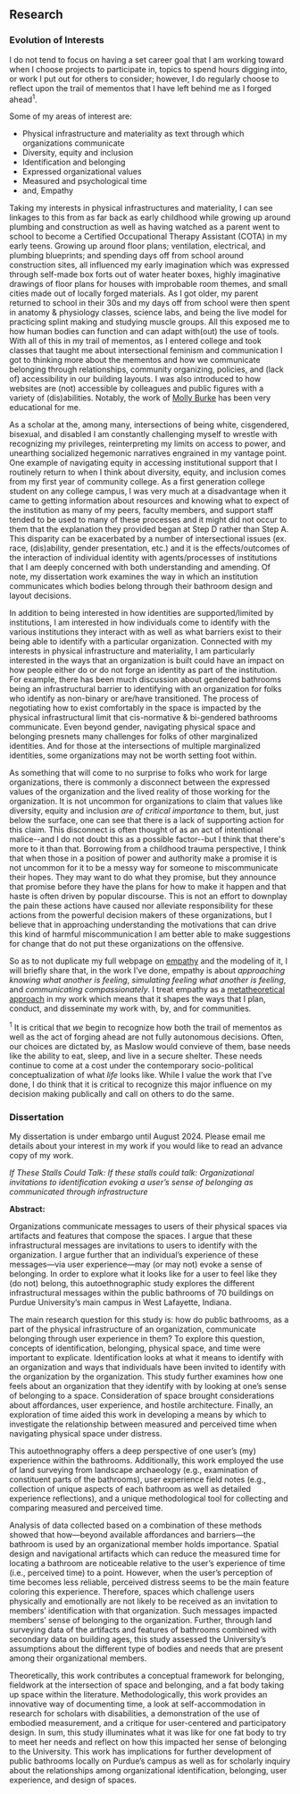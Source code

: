 ## Research
### Evolution of Interests
I do not tend to focus on having a set career goal that I am working toward when I choose projects to participate in, topics to spend hours digging into, or work I put out for others to consider; however, I do regularly choose to reflect upon the trail of mementos that I have left behind me as I forged ahead<sup>1</sup>.

Some of my areas of interest are:
- Physical infrastructure and materiality as text through which organizations communicate
- Diversity, equity and inclusion
- Identification and belonging
- Expressed organizational values
- Measured and psychological time
- and, Empathy

Taking my interests in physical infrastructures and materiality, I can see linkages to this from as far back as early childhood while growing up around plumbing and construction as well as having watched as a parent went to school to become a Certified Occupational Therapy Assistant (COTA) in my early teens. Growing up around floor plans; ventilation, electrical, and plumbing blueprints; and spending days off from school around construction sites, all influenced my early imagination which was expressed through self-made box forts out of water heater boxes, highly imaginative drawings of floor plans for houses with improbable room themes, and small cities made out of locally forged materials. As I got older, my parent returned to school in their 30s and my days off from school were then spent in anatomy & physiology classes, science labs, and being the live model for practicing splint making and studying muscle groups. All this exposed me to how human bodies can function and can adapt with(out) the use of tools. With all of this in my trail of mementos, as I entered college and took classes that taught me about intersectional feminism and communication I got to thinking more about the mementos and how we communicate belonging through relationships, community organizing, policies, and (lack of) accessibility in our building layouts. I was also introduced to how websites are (not) accessible by colleagues and public figures with a variety of (dis)abilities. Notably, the work of [Molly Burke](https://www.youtube.com/watch?v=BKztFpVJ-XE) has been very educational for me.

As a scholar at the, among many, intersections of being white, cisgendered, bisexual, and disabled I am constantly challenging myself to wrestle with recognizing my privileges, reinterpreting my limits on access to power, and unearthing socialized hegemonic narratives engrained in my vantage point. One example of navigating equity in accessing institutional support that I routinely return to when I think about diversity, equity, and inclusion comes from my first year of community college. As a first generation college student on any college campus, I was very much at a disadvantage when it came to getting information about resources and knowing what to expect of the institution as many of my peers, faculty members, and support staff tended to be used to many of these processes and it might did not occur to them that the explanation they provided began at Step D rather than Step A. This disparity can be exacerbated by a number of intersectional issues (ex. race, (dis)ability, gender presentation, etc.) and it is the effects/outcomes of the interaction of individual identity with agents/processes of institutions that I am deeply concerned with both understanding and amending. Of note, my dissertation work examines the way in which an institution communicates which bodies belong through their bathroom design and layout decisions. 

In addition to being interested in how identities are supported/limited by institutions, I am interested in how individuals come to identify with the various institutions they interact with as well as what barriers exist to their being able to identify with a particular organization. Connected with my interests in physical infrastructure and materiality, I am particularly interested in the ways that an organization is built could have an impact on how people either do or do not forge an identity as part of the institution. For example, there has been much discussion about gendered bathrooms being an infrastructural barrier to identifying with an organization for folks who identify as non-binary or are/have transitioned. The process of negotiating how to exist comfortably in the space is impacted by the physical infrastructural limit that cis-normative & bi-gendered bathrooms communicate. Even beyond gender, navigating physical space and belonging presnets many challenges for folks of other marginalized identities. And for those at the intersections of multiple marginalized identities, some organizations may not be  worth setting foot within.

As something that will come to no surprise to folks who work for large organizations, there is commonly a disconnect between the expressed values of the organization and the lived reality of those working for the organization. It is not uncommon for organizations to claim that values like diversity, equity and inclusion _are of critical importance_ to them, but, just below the surface, one can see that there is a lack of supporting action for this claim. This disconnect is often thought of as an act of intentional malice--and I do not doubt this as a possible factor--but I think that there's more to it than that. Borrowing from a childhood trauma perspective, I think that when those in a position of power and authority make a promise it is not uncommon for it to be a messy way for someone to miscommunicate their hopes. They may want to do what they promise, but they announce that promise before they have the plans for how to make it happen and that haste is often driven by popular discourse. This is not an effort to downplay the pain these actions have caused nor alleviate responsibility for these actions from the powerful decision makers of these organizations, but I believe that in approaching understanding the motivations that can drive this kind of harmful miscommunication I am better able to make suggestions for change that do not put these organizations on the offensive.  

So as to not duplicate my full webpage on [empathy](/empathy) and the modeling of it, I will briefly share that, in the work I’ve done, empathy is about _approaching knowing what another is feeling_, _simulating feeling what another is feeling_, and _communicating compassionately_. I treat empathy as a [metatheoretical approach](methodologies) in my work which means that it shapes the ways that I plan, conduct, and disseminate my work with, by, and for communities. 

<sup>1</sup> It is critical that _we_ begin to recognize how both the trail of mementos as well as the act of forging ahead are not fully autonomous decisions. Often, our choices are dictated by, as Maslow would convieve of them, base needs like the ability to eat, sleep, and live in a secure shelter. These needs continue to come at a cost under the contemporary socio-political conceptualization of what _life_ looks like. While I value the work that I've done, I do think that it is critical to recognize this major influence on my decision making publically and call on others to do the same. 

### Dissertation

My dissertation is under embargo until August 2024. Please email me details about your interest in my work if you would like to read an advance copy of my work.

_If These Stalls Could Talk: If these stalls could talk: Organizational invitations to identification evoking a user’s sense of belonging as communicated through infrastructure_

__Abstract:__ 

Organizations communicate messages to users of their physical spaces via artifacts and features that compose the spaces. I argue that these infrastructural messages are invitations to users to identify with the organization. I argue further that an individual’s experience of these messages—via user experience—may (or may not) evoke a sense of belonging. In order to explore what it looks like for a user to feel like they (do not) belong, this autoethnographic study explores the different infrastructural messages within the public bathrooms of 70 buildings on Purdue University’s main campus in West Lafayette, Indiana. 

The main research question for this study is: how do public bathrooms, as a part of the physical infrastructure of an organization, communicate belonging through user experience in them? To explore this question, concepts of identification, belonging, physical space, and time were important to explicate. Identification looks at what it means to identify with an organization and ways that individuals have been invited to identify with the organization by the organization. This study further examines how one feels about an organization that they identify with by looking at one’s sense of belonging to a space. Consideration of space brought considerations about affordances, user experience, and hostile architecture. Finally, an exploration of time aided this work in developing a means by which to investigate the relationship between measured and perceived time when navigating physical space under distress. 

This autoethnography offers a deep perspective of one user’s (my) experience within the bathrooms. Additionally, this work employed the use of land surveying from landscape archaeology (e.g., examination of constituent parts of the bathrooms), user experience field notes (e.g., collection of unique aspects of each bathroom as well as detailed experience reflections), and a unique methodological tool for collecting and comparing measured and perceived time.  

Analysis of data collected based on a combination of these methods showed that how—beyond available affordances and barriers—the bathroom is used by an organizational member holds importance. Spatial design and navigational artifacts which can reduce the measured time for locating a bathroom are noticeable relative to the user’s experience of time (i.e., perceived time) to a point. However, when the user’s perception of time becomes less reliable, perceived distress seems to be the main feature coloring this experience. Therefore, spaces which challenge users physically and emotionally are not likely to be received as an invitation to members’ identification with that organization. Such messages impacted members’ sense of belonging to the organization. Further, through land surveying data of the artifacts and features of bathrooms combined with secondary data on building ages, this study assessed the University’s assumptions about the different type of bodies and needs that are present among their organizational members.

Theoretically, this work contributes a conceptual framework for belonging, fieldwork at the intersection of space and belonging, and a fat body taking up space within the literature. Methodologically, this work provides an innovative way of documenting time, a look at self-accommodation in research for scholars with disabilities, a demonstration of the use of embodied measurement, and a critique for user-centered and participatory design. In sum, this study illuminates what it was like for one fat body to try to meet her needs and reflect on how this impacted her sense of belonging to the University. This work has implications for further development of public bathrooms locally on Purdue’s campus as well as for scholarly inquiry about the relationships among organizational identification, belonging, user experience, and design of spaces. 
